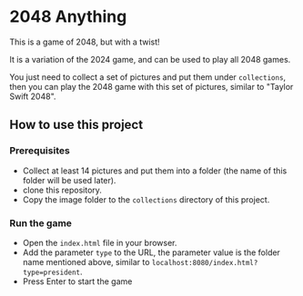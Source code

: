 # 2048 Anything

This is a game of 2048, but with a twist!

It is a variation of the 2024 game, and can be used to play all 2048 games.

You just need to collect a set of pictures and put them under `collections`, then you can play the 2048 game with this set of pictures, similar to "Taylor Swift 2048".

## How to use this project

### Prerequisites
* Collect at least 14 pictures and put them into a folder (the name of this folder will be used later).
* clone this repository.
* Copy the image folder to the `collections` directory of this project.

### Run the game
* Open the `index.html` file in your browser.
* Add the parameter `type` to the URL, the parameter value is the folder name mentioned above, similar to `localhost:8080/index.html?type=president`.
* Press Enter to start the game
